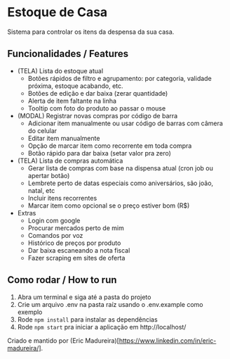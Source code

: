 # Estoque de Casa
Sistema para controlar os itens da despensa da sua casa.

## Funcionalidades / Features
- (TELA) Lista do estoque atual
  - Botões rápidos de filtro e agrupamento: por categoria, validade próxima, estoque acabando, etc.
  - Botões de edição e dar baixa (zerar quantidade)
  - Alerta de item faltante na linha
  - Tooltip com foto do produto ao passar o mouse
- (MODAL) Registrar novas compras por código de barra
  - Adicionar item manualmente ou usar código de barras com câmera do celular
  - Editar item manualmente
  - Opção de marcar item como recorrente em toda compra
  - Botão rápido para dar baixa (setar valor pra zero)
- (TELA) Lista de compras automática
  - Gerar lista de compras com base na dispensa atual (cron job ou apertar botão)
  - Lembrete perto de datas especiais como aniversários, são joão, natal, etc
  - Incluir itens recorrentes
  - Marcar item como opcional se o preço estiver bom (R$)
- Extras
  - Login com google
  - Procurar mercados perto de mim
  - Comandos por voz
  - Histórico de preços por produto
  - Dar baixa escaneando a nota fiscal
  - Fazer scraping em sites de oferta

## Como rodar / How to run
1. Abra um terminal e siga até a pasta do projeto
2. Crie um arquivo .env na pasta raíz usando o .env.example como exemplo
3. Rode `npm install` para instalar as dependências
4. Rode `npm start` pra iniciar a aplicação em http://localhost/

Criado e mantido por (Eric Madureira)[https://www.linkedin.com/in/eric-madureira/].
